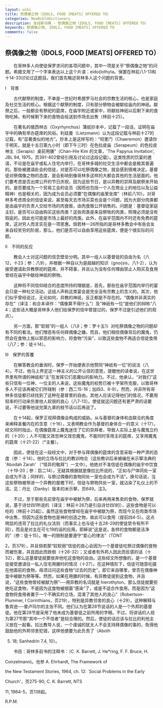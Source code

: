 ```yaml
---
layout: wiki
title: 祭偶像之物（IDOLS, FOOD [MEATS] OFFERED TO）
categories: NewBibleDictionary
description: 圣经新词典 - 祭偶像之物（IDOLS, FOOD [MEATS] OFFERED TO）
keywords: 祭偶像之物, IDOLS, FOOD [MEATS] OFFERED TO
comments: false
---
```


## 祭偶像之物（IDOLS, FOOD [MEATS] OFFERED TO）

　　在哥林多人向使徒保罗求问的各项问题中，其中一项是关乎“祭偶像之物”的问题。希腊文用了一个字来表达以上这个片语：eido{lothyta。保罢在林前八1-13和十14-33讨论过这题目。我们首先略述哥林多人这个问题的背景。

Ⅰ　背景

　　古代献祭的制度，不单是一世纪时希腊罗马社会的宗教生活的核心，也是家庭及社交生活的核心。根据这个献祭的制度，只有部分祭物会被献给庙内的神祇。献祭之后，一般都会有祭祀的筵席，在庙宇附近或家中，将献给神祇以后剩下来的食物吃掉。有时候剩下来的食物会给送到市场去出售（林前十25）。

　　在著名的俄西林古（Oxyrhynchus）蒲纸抄本中，记载了一段话，证明在庙宇中的确有举办筵席的风俗。利兹曼（Lietzmann）认为这段记载与林前十27的记载，有“显著类似的地方”。抄本上是这样写的：“彻里门（Chaeremon）邀请你于明天，就是十五日第九小时（即下午三时）在色拉皮庙（Serapeum）的色拉皮神主（Serapis）桌前用膳”（Chan-Hie Kim 的文章，'The Papyrus Invitation', JBL 94, 1975，页391-402曾经引用及讨论过这段记载）。这类性质的饮宴的邀请，不论是在庙宇或私人住宅内举行，在哥林多城的社交生活中都会是极其普遍的。那些被邀请赴会的信徒，对是否可以吃祭偶像之物，就会感到很难决定。基督徒对祭偶像之物的态度，是会影响到像哥林多这样的大都会其他的生活层面的。他们要考虑是否出席公开的节日庆祝，因为这些节日，是以异教的崇拜及献祭来开始的。是否要成为一个贸易工会的会员（因而也包括一个人在商业上的地位以及公益精神）也是相关的，因为成为会员必须要“在偶像的庙里坐席”（林前八10）。对哥林多考虑周全的信徒来说，甚至每天去市场买菜也会是个问题，因为大部分肉类都是由庙宇的负责人交给市场的肉食贩，由肉食贩公开销售的。问题是：基督徒家庭主妇，是否可以自由购买这些肉类？这些肉类是来自祭牲的肉类，照理必须是没有瑕疵的，因此也可能是市场上最好的肉类。此外，在庙宇范围内不时还有免费的筵席，这对穷人而言实在是一项恩惠。倘若林一26所指的是哥林多教会中有些会友来自较贫穷的阶层，那么，他们是否可以自由享用这些筵席，便是个很实际的问题。

Ⅱ　不同的反应

　　教会人士对这问题的信念壁垒分明。其中一组人以基督徒的自由为名（六12，十23；参：八9），并根据一种自以为是超越的知识（gno{sis，八1-2），认为接受邀请赴异教祭祀的筵席，并不碍事，并且认为没有任何理由禁止人购买及食用曾经在庙宇中献给神祇的祭物。

　　这种将不同信仰结合的态度所持的理据是，首先，那些在庙宇范围内举行的宴会只是一种社交活动。这组人声称这类宴会是完全没有宗教上的含义的。其次，他们似乎曾经说过，无论如何，异教的神祇，反正都是不存在的。“偶像并非真实的存在”〔译注：和合本译作：“偶像算不得什么”〕及“神祇有一位”是他们的辩称“八4；这些话大概是哥林多人他们给保罗的信中曾提过的，保罗不过是引述他们的观点）。

　　另一方面，那“软弱”的一组人（八9；参：罗十五1）对吃祭偶像之物的问题却有不同的看法。他们憎恶有任何拜偶像之嫌。而且，他们相信偶像背后的魔鬼，仍然会在食物上施以邪恶的影响力，将食物“污染”，以致这些食物不再适合信徒食用（八7；参：徒十14）。

Ⅲ　保罗的答覆

　　在解答教会的垂询时，保罗一开始便表示他赞同“神祇有一位”的说法（八4）。不过，他马上界定这一神主义的公开认信的意思，提醒他的读者说，在这世界里有所谓的神祇和“主”在发挥它们恶魔似的影响力。不过，他承认，“对我们”这些只信有一位神、一位主的人来说，这些魔鬼的权势已被十字架所克服，以致哥林多人不应该再被它们所辖制（参：西二15-16；加四3、8-9）。然而，并非所有哥林多信徒都已经找到了这种在基督里的自由。其他人应该记得他们的情况，不要用轻率的行动来伤害他人软弱的良心（八7-13）。使徒就这问题还有更严肃的话要说，不过要等他说完第九章的枝节话以后再说了。

　　在十14起，保罗正视拜偶像会构成的威胁。从与基督的身体和血联合的角度来阐释圣餐内在的含意（十16），又表明教会作为基督的身体合一的意义（十17）。经文同时指出，在偶像筵席上魔鬼迷住了它的崇拜者，导致人实际上是与魔鬼立约的（十20）；人不可能又效忠神又效忠魔鬼，不能同时享用主的筵席，又享用魔鬼的筵席（十21-22）（*主餐）。

　　因此，使徒在这一段经文中，对于参与拜偶像的筵席的含意采取一种严肃的态度（参：十14）。他的立场与拉比的教训吻合（这些教训后来被编在米示拏法典的 'Abodah Zarah' 〔“怪异的敬拜”〕一文中）。他绝对不准信徒在偶像的庙宇中饮食（十19-20；参：启二14），无疑其根据就是像拉比所说的，“正如与尸体同处一室会成为不洁；同样的，与祭过偶像的食物同处一室也会成为不洁”。换句话说，当这些祭物被带进一个异教的屋檐下时，信徒与祭物共处一室，就沾染了礼仪上的不洁。见：丹比（Danby）版本的米示拏，页649，注3。

　　不过，至于那些先前曾在庙宇中被献为祭，后来再用来售卖的食物，保罗就说，基于诗廿四1所说的〔译注：林前十26乃是引自诗廿四1的〕，这些食物是可以吃的（林前十25起）。虽然这些食物曾经在庙宇中被献为祭，而现今又在肉类市场中出售，但因为这些食物也是神的创造之物，故此可以食用（提前四4-5）。这点明显的违背了拉比的礼仪法则（而事实上也与徒十五28-29的使徒禁令有所不同），而且是对主在可七19的话的应用。耶稣说“这是说，各样的食物都是洁净的”（参：徒十15）。唯一的限制是要遵守“爱心的律法”（TDNT

2，页379），并且倘若那“较软弱”信徒的良心会因为一个基督徒吃祭过偶像的食物而被伤害，并且因此而跌倒（十28-32）；又或者有外邦人因此而反感的话（十32），那么这基督徒就要放弃他吃这食物的自由。这些经文所想像的，是一个基督徒接受邀请往一私人住宅用膳时的情况（十27）。在这种情形下，信徒可随意吃摆在他面前的食物，毋须过问这些食物“过去的历史”，即它来自哪里，曾否在偶像神龛中被献为祭等等。然而，如果在用膳的时候，有异教徒提到这食物，并且说，“这些食物曾经被献为祭”──用异教的名词就是 hierothyton，那么信徒就要拒绝吃这食物，不是因为这食物被细菌“感染”了，或是不适合作食用，而是因为“这食物将食用者置于一个不确实的立场，混淆了其他人的良心”（Robertson-Plummer, I Corinthians，页219），特别是异教邻舍的良心（十29）。这种解释与鲁宾逊──普卢玛尔的主张不同。他们认为在第28节说话的人是一个外邦的基督徒。他在第28节是采用了他未成为基督徒之前所用的字眼。不过，将讲话的人视为第27节那“其中一个不信者”是较合理的。然后，使徒的话应该与拉比的利他主义放在一起看。拉比教导人说，一个虔诚的犹太人不会支持拜偶像的事的，免得他鼓励他的外邦邻舍犯错，这样他便要为此负责了（Aboth

5. 18; Sanhedrin 7.4, 10）。

　　书目：哥林多前书的注释书：（C. K. Barrett, J. He*ring, F. F. Bruce, H.

Conzelmann)。也参 A. Ehrhardt, The Framework of

the New Testament Stories, 1964, ch. 12: `Social Problems in the Early

Church'，页275-90; C. K. Barrett, NTS

11, 1964-5，页138起。

R.P.M.










